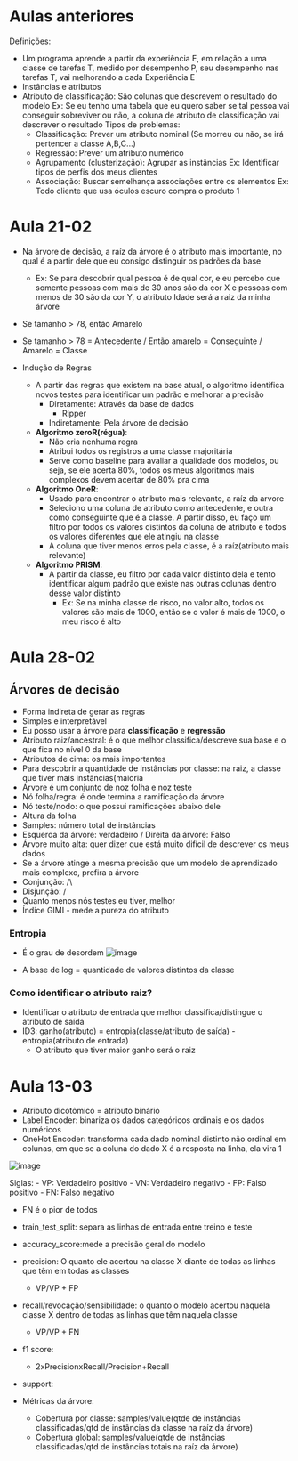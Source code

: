 # Aulas anteriores

Definições:
- Um programa aprende a partir da experiência E, em relação a uma classe de tarefas T, medido por desempenho P, seu desempenho nas tarefas T, vai melhorando a cada Experiência E
- Instâncias e atributos
- Atributo de classificação: São colunas que descrevem o resultado do modelo
	Ex: Se eu tenho uma tabela que eu quero saber se tal pessoa vai conseguir sobreviver ou não, a coluna de atributo de classificação vai descrever o resultado
Tipos de problemas:
	- Classificação: Prever um atributo nominal (Se morreu ou não, se irá pertencer a classe A,B,C...)
	- Regressão: Prever um atributo numérico
	- Agrupamento (clusterização): Agrupar as instâncias
		Ex: Identificar tipos de perfis dos meus clientes
	- Associação: Buscar semelhança associações entre os elementos
		Ex: Todo cliente que usa óculos escuro compra o produto 1

# Aula 21-02
- Na árvore de decisão, a raíz da árvore é o atributo mais importante, no qual é a partir dele que eu consigo distinguir os padrões da base
    - Ex: Se para descobrir qual pessoa é de qual cor, e eu percebo que somente pessoas com mais de 30 anos são da cor X e pessoas com menos de 30 são da cor Y, o atributo Idade será a raiz da minha árvore
 - Se tamanho > 78, então Amarelo
 - Se tamanho > 78 = Antecedente / Então amarelo = Conseguinte / Amarelo = Classe
 
- Indução de Regras
  - A partir das regras que existem na base atual, o algoritmo identifica novos testes para identificar um padrão e melhorar a precisão
    - Diretamente: Através da base de dados
      - Ripper
    - Indiretamente: Pela árvore de decisão
  - **Algoritmo zeroR(régua)**:
    - Não cria nenhuma regra
    - Atribui todos os registros a uma classe majoritária
    - Serve como baseline para avaliar a qualidade dos modelos, ou seja, se ele acerta 80%, todos os meus algoritmos mais complexos devem acertar de 80% pra cima
  - **Algoritmo OneR**:
    - Usado para encontrar o atributo mais relevante, a raíz da arvore
    - Seleciono uma coluna de atributo como antecedente, e outra como conseguinte que é a classe. A partir disso, eu faço um filtro por todos os valores distintos da coluna de atributo e todos os valores diferentes que ele atingiu na classe
    - A coluna que tiver menos erros pela classe, é a raíz(atributo mais relevante)
  - **Algoritmo PRISM**:
    - A partir da classe, eu filtro por cada valor distinto dela e tento identificar algum padrão que existe nas outras colunas dentro desse valor distinto
      - Ex: Se na minha classe de risco, no valor alto, todos os valores são mais de 1000, então se o valor é mais de 1000, o meu risco é alto 
  
    
# Aula 28-02

## Árvores de decisão
- Forma indireta de gerar as regras
- Simples e interpretável
- Eu posso usar a árvore para **classificação** e **regressão**
- Atributo raiz/ancestral: é o que melhor classifica/descreve sua base e o que fica no nível 0 da base
- Atributos de cima: os mais importantes
- Para descobrir a quantidade de instâncias por classe: na raiz, a classe que tiver mais instâncias(maioria
- Árvore é um conjunto de noz folha e noz teste
- Nó folha/regra: é onde termina a ramificação da árvore
- Nó teste/nodo: o que possui ramificações abaixo dele
- Altura da folha
- Samples: número total de instâncias
- Esquerda da árvore: verdadeiro / Direita da árvore: Falso
- Árvore muito alta: quer dizer que está muito difícil de descrever os meus dados
- Se a árvore atinge a mesma precisão que um modelo de aprendizado mais complexo, prefira a árvore
- Conjunção: /\
- Disjunção: \/
- Quanto menos nós testes eu tiver, melhor
- Índice GIMI - mede a pureza do atributo
### Entropia
- É o grau de desordem
![image](https://github.com/mtuliodev/faculdade/assets/86724878/bdb7f5a3-0110-46cd-9357-fcb525043859)

- A base de log = quantidade de valores distintos da classe
### Como identificar o atributo raiz?
- Identificar o atributo de entrada que melhor classifica/distingue o atributo de saída
- ID3: ganho(atributo) = entropia(classe/atributo de saída) - entropia(atributo de entrada)
	- O atributo que tiver maior ganho será o raiz

# Aula 13-03
- Atributo dicotômico = atributo binário
- Label Encoder: binariza os dados categóricos ordinais e os dados numéricos
- OneHot Encoder: transforma cada dado nominal distinto não ordinal em colunas, em que se a coluna do dado X é a resposta na linha, ela vira 1

![image](https://github.com/mtuliodev/faculdade/assets/86724878/74ee59e3-54a4-4b0b-a35d-c83adadda284)

Siglas:
	- VP: Verdadeiro positivo
 	- VN: Verdadeiro negativo
	- FP: Falso positivo
 	- FN: Falso negativo
  - FN é o pior de todos
- train_test_split: separa as linhas de entrada entre treino e teste
- accuracy_score:mede a precisão geral do modelo
- precision: O quanto ele acertou na classe X diante de todas as linhas que têm em todas as classes
  - VP/VP + FP
- recall/revocação/sensibilidade: o quanto o modelo acertou naquela classe X dentro de todas as linhas que têm naquela classe
  - VP/VP + FN
- f1 score:
  - 2xPrecisionxRecall/Precision+Recall
- support:


- Métricas da árvore:
  - Cobertura por classe: samples/value(qtde de instâncias classificadas/qtd de instâncias da classe na raíz da árvore)
  - Cobertura global: samples/value(qtde de instâncias classificadas/qtd de instâncias totais na raíz da árvore)
